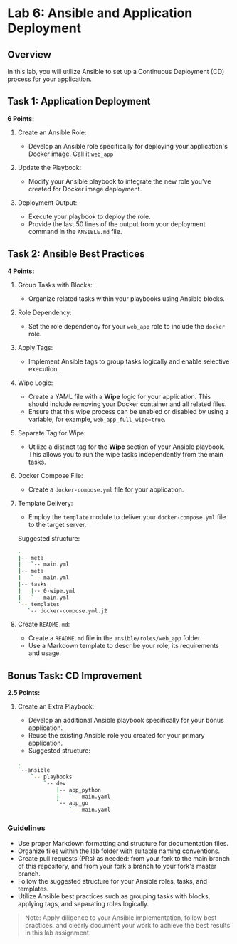 # Lab 6: Ansible and Application Deployment

## Overview

In this lab, you will utilize Ansible to set up a Continuous Deployment (CD) process for your application.

## Task 1: Application Deployment

**6 Points:**

1. Create an Ansible Role:
   - Develop an Ansible role specifically for deploying your application's Docker image. Call it `web_app`

2. Update the Playbook:
   - Modify your Ansible playbook to integrate the new role you've created for Docker image deployment.

3. Deployment Output:
   - Execute your playbook to deploy the role.
   - Provide the last 50 lines of the output from your deployment command in the `ANSIBLE.md` file.

## Task 2: Ansible Best Practices

**4 Points:**

1. Group Tasks with Blocks:
   - Organize related tasks within your playbooks using Ansible blocks.

2. Role Dependency:
   - Set the role dependency for your `web_app` role to include the `docker` role.

3. Apply Tags:
   - Implement Ansible tags to group tasks logically and enable selective execution.

4. Wipe Logic:
   - Create a YAML file with a **Wipe** logic for your application. This should include removing your Docker container and all related files.
   - Ensure that this wipe process can be enabled or disabled by using a variable, for example, `web_app_full_wipe=true`.

5. Separate Tag for Wipe:
   - Utilize a distinct tag for the **Wipe** section of your Ansible playbook. This allows you to run the wipe tasks independently from the main tasks.

6. Docker Compose File:
   - Create a `docker-compose.yml` file for your application.

7. Template Delivery:
   - Employ the `template` module to deliver your `docker-compose.yml` file to the target server.

   Suggested structure:

   ```sh
   .
   |-- meta
   |   `-- main.yml
   |-- meta
   |   `-- main.yml
   |-- tasks
   |   |-- 0-wipe.yml
   |   `-- main.yml
   `-- templates
      `-- docker-compose.yml.j2
   ```

8. Create `README.md`:
   - Create a `README.md` file in the `ansible/roles/web_app` folder.
   - Use a Markdown template to describe your role, its requirements and usage.

## Bonus Task: CD Improvement

**2.5 Points:**

1. Create an Extra Playbook:
   - Develop an additional Ansible playbook specifically for your bonus application.
   - Reuse the existing Ansible role you created for your primary application.
   - Suggested structure:

   ```sh
   .
   `--ansible
       `-- playbooks
           `-- dev
               |-- app_python
               |   `-- main.yaml
               `-- app_go
                   `-- main.yaml
   ```

### Guidelines

- Use proper Markdown formatting and structure for documentation files.
- Organize files within the lab folder with suitable naming conventions.
- Create pull requests (PRs) as needed: from your fork to the main branch of this repository, and from your fork's branch to your fork's master branch.
- Follow the suggested structure for your Ansible roles, tasks, and templates.
- Utilize Ansible best practices such as grouping tasks with blocks, applying tags, and separating roles logically.

> Note: Apply diligence to your Ansible implementation, follow best practices, and clearly document your work to achieve the best results in this lab assignment.
